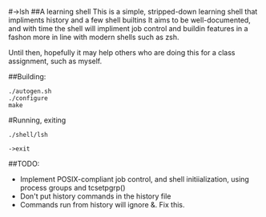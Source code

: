 #->lsh
##A learning shell
This is a simple, stripped-down learning shell that impliments history and a few shell builtins
It aims to be well-documented, and with time the shell will impliment job control and buildin features
in a fashon more in line with modern shells such as zsh.

Until then, hopefully it may help others who are doing this for a class assignment, such as myself.

##Building:

```shell
./autogen.sh
./configure
make
```

#Running, exiting

```shell
./shell/lsh

->exit
```



##TODO:
* Implement POSIX-compliant job control, and shell initiialization, using process groups and tcsetpgrp()
* Don't put history commands in the history file
* Commands run from history will ignore &. Fix this.
